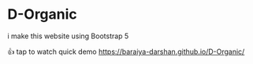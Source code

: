# D-Organic
i make this website using Bootstrap 5

👍 tap to watch quick demo 
https://baraiya-darshan.github.io/D-Organic/
